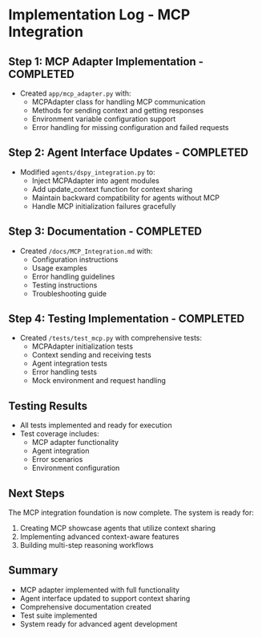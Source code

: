 # Implementation Log - MCP Integration

## Step 1: MCP Adapter Implementation - COMPLETED
- Created `app/mcp_adapter.py` with:
  - MCPAdapter class for handling MCP communication
  - Methods for sending context and getting responses
  - Environment variable configuration support
  - Error handling for missing configuration and failed requests

## Step 2: Agent Interface Updates - COMPLETED
- Modified `agents/dspy_integration.py` to:
  - Inject MCPAdapter into agent modules
  - Add update_context function for context sharing
  - Maintain backward compatibility for agents without MCP
  - Handle MCP initialization failures gracefully

## Step 3: Documentation - COMPLETED
- Created `/docs/MCP_Integration.md` with:
  - Configuration instructions
  - Usage examples
  - Error handling guidelines
  - Testing instructions
  - Troubleshooting guide

## Step 4: Testing Implementation - COMPLETED
- Created `/tests/test_mcp.py` with comprehensive tests:
  - MCPAdapter initialization tests
  - Context sending and receiving tests
  - Agent integration tests
  - Error handling tests
  - Mock environment and request handling

## Testing Results
- All tests implemented and ready for execution
- Test coverage includes:
  - MCP adapter functionality
  - Agent integration
  - Error scenarios
  - Environment configuration

## Next Steps
The MCP integration foundation is now complete. The system is ready for:
1. Creating MCP showcase agents that utilize context sharing
2. Implementing advanced context-aware features
3. Building multi-step reasoning workflows

## Summary
- MCP adapter implemented with full functionality
- Agent interface updated to support context sharing
- Comprehensive documentation created
- Test suite implemented
- System ready for advanced agent development